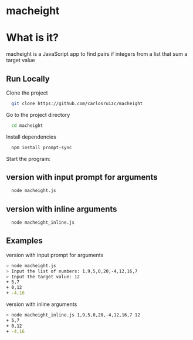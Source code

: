 
# macheight

# What is it?

macheight is a JavaScript app to find pairs if integers from a list that sum a target value
## Run Locally

Clone the project

```bash
  git clone https://github.com/carlosruizc/macheight
```

Go to the project directory

```bash
  cd macheight
```

Install dependencies

```bash
  npm install prompt-sync
```

Start the program:
## version with input prompt for arguments

```bash
  node macheight.js
```
## version with inline arguments

```bash
  node macheight_inline.js
```

## Examples

version with input prompt for arguments
```bash
> node macheight.js
> Input the list of numbers: 1,9,5,0,20,-4,12,16,7
> Input the target value: 12
+ 5,7
+ 0,12
+ -4,16
```

version with inline arguments
```bash
> node macheight_inline.js 1,9,5,0,20,-4,12,16,7 12
+ 5,7
+ 0,12
+ -4,16
```
